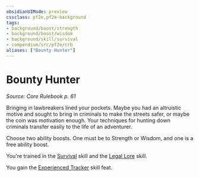 ```yaml
---
obsidianUIMode: preview
cssclass: pf2e,pf2e-background
tags:
- background/boost/strength
- background/boost/wisdom
- background/skill/survival
- compendium/src/pf2e/crb
aliases: ["Bounty Hunter"]
---
```

# Bounty Hunter
*Source: Core Rulebook p. 61*  

Bringing in lawbreakers lined your pockets. Maybe you had an altruistic motive and sought to bring in criminals to make the streets safer, or maybe the coin was motivation enough. Your techniques for hunting down criminals transfer easily to the life of an adventurer.

Choose two ability boosts. One must be to Strength or Wisdom, and one is a free ability boost.

You're trained in the [Survival](skills.md#Survival) skill and the [Legal Lore](skills.md#Lore) skill.

You gain the [Experienced Tracker](experienced-tracker.md) skill feat.
